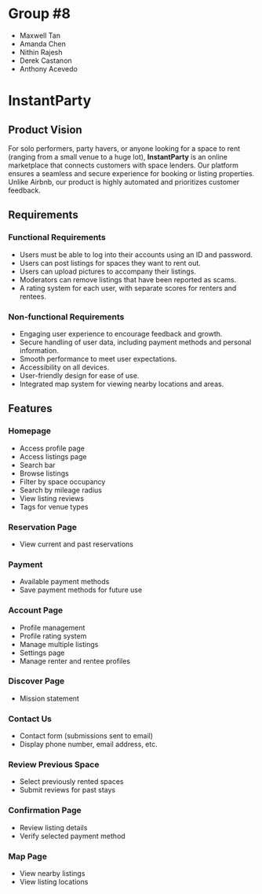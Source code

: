 # Group #8
- Maxwell Tan
- Amanda Chen
- Nithin Rajesh
- Derek Castanon
- Anthony Acevedo
  
# InstantParty

## Product Vision

For solo performers, party havers, or anyone looking for a space to rent (ranging from a small venue to a huge lot), **InstantParty** is an online marketplace that connects customers with space lenders. Our platform ensures a seamless and secure experience for booking or listing properties. Unlike Airbnb, our product is highly automated and prioritizes customer feedback.

## Requirements

### Functional Requirements
- Users must be able to log into their accounts using an ID and password.
- Users can post listings for spaces they want to rent out.
- Users can upload pictures to accompany their listings.
- Moderators can remove listings that have been reported as scams.
- A rating system for each user, with separate scores for renters and rentees.

### Non-functional Requirements
- Engaging user experience to encourage feedback and growth.
- Secure handling of user data, including payment methods and personal information.
- Smooth performance to meet user expectations.
- Accessibility on all devices.
- User-friendly design for ease of use.
- Integrated map system for viewing nearby locations and areas.

## Features

### Homepage
- Access profile page
- Access listings page
- Search bar
- Browse listings
- Filter by space occupancy
- Search by mileage radius
- View listing reviews
- Tags for venue types

### Reservation Page
- View current and past reservations

### Payment
- Available payment methods
- Save payment methods for future use

### Account Page
- Profile management
- Profile rating system
- Manage multiple listings
- Settings page
- Manage renter and rentee profiles

### Discover Page
- Mission statement

### Contact Us
- Contact form (submissions sent to email)
- Display phone number, email address, etc.

### Review Previous Space
- Select previously rented spaces
- Submit reviews for past stays

### Confirmation Page
- Review listing details
- Verify selected payment method

### Map Page
- View nearby listings
- View listing locations
